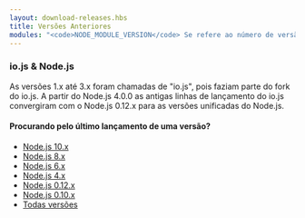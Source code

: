 ```yaml
---
layout: download-releases.hbs
title: Versões Anteriores
modules: "<code>NODE_MODULE_VERSION</code> Se refere ao número de versão de ABI (application binary interface) do Node.js, usado para determinar quais versões do Node.js que compilam binários de complemento do C++ que podem ser carregados sem precisarem ser re-compilados. Ele costumava ser armazenado como um valor hexadecimal em versões anteriores, mas agora é representado como um inteiro."
---
```


### io.js & Node.js
As versões 1.x até 3.x foram chamadas de "io.js", pois faziam parte do fork do io.js. A partir do Node.js 4.0.0 as antigas linhas de lançamento do io.js convergiram com o Node.js 0.12.x para as versões unificadas do Node.js.

<div class="highlight-box">

#### Procurando pelo último lançamento de uma versão?

* [Node.js 10.x](https://nodejs.org/dist/latest-v10.x/)
* [Node.js 8.x](https://nodejs.org/dist/latest-v8.x/)
* [Node.js 6.x](https://nodejs.org/dist/latest-v6.x/)
* [Node.js 4.x](https://nodejs.org/dist/latest-v4.x/)
* [Node.js 0.12.x](https://nodejs.org/dist/latest-v0.12.x/)
* [Node.js 0.10.x](https://nodejs.org/dist/latest-v0.10.x/)
* [Todas versões](https://nodejs.org/dist/)

</div>
